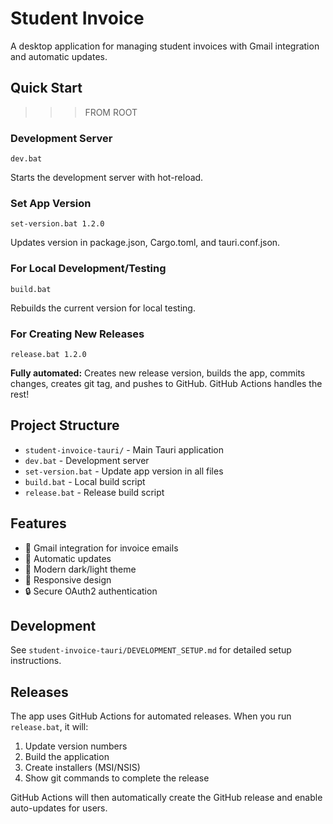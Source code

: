 # Student Invoice

A desktop application for managing student invoices with Gmail integration and automatic updates.

## Quick Start

>>> FROM ROOT

### Development Server
```batch
dev.bat
```
Starts the development server with hot-reload.

### Set App Version
```batch
set-version.bat 1.2.0
```
Updates version in package.json, Cargo.toml, and tauri.conf.json.

### For Local Development/Testing
```batch
build.bat
```
Rebuilds the current version for local testing.

### For Creating New Releases
```batch
release.bat 1.2.0
```
**Fully automated:** Creates new release version, builds the app, commits changes, creates git tag, and pushes to GitHub. GitHub Actions handles the rest!

## Project Structure

- `student-invoice-tauri/` - Main Tauri application
- `dev.bat` - Development server
- `set-version.bat` - Update app version in all files
- `build.bat` - Local build script
- `release.bat` - Release build script

## Features

- 📧 Gmail integration for invoice emails
- 🔄 Automatic updates
- 🎨 Modern dark/light theme
- 📱 Responsive design
- 🔒 Secure OAuth2 authentication

## Development

See `student-invoice-tauri/DEVELOPMENT_SETUP.md` for detailed setup instructions.

## Releases

The app uses GitHub Actions for automated releases. When you run `release.bat`, it will:
1. Update version numbers
2. Build the application
3. Create installers (MSI/NSIS)
4. Show git commands to complete the release

GitHub Actions will then automatically create the GitHub release and enable auto-updates for users.
